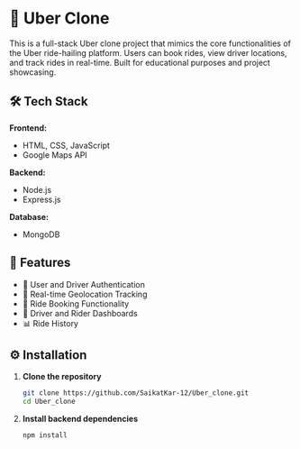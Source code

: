 # 🚖 Uber Clone

This is a full-stack Uber clone project that mimics the core functionalities of the Uber ride-hailing platform. Users can book rides, view driver locations, and track rides in real-time. Built for educational purposes and project showcasing.

## 🛠️ Tech Stack

**Frontend:**
- HTML, CSS, JavaScript  
- Google Maps API  

**Backend:**
- Node.js  
- Express.js  

**Database:**
- MongoDB  

## 🔑 Features

- 🔐 User and Driver Authentication  
- 📍 Real-time Geolocation Tracking  
- 🚗 Ride Booking Functionality  
- 👥 Driver and Rider Dashboards  
- 📊 Ride History  

## ⚙️ Installation

1. **Clone the repository**
   ```bash
   git clone https://github.com/SaikatKar-12/Uber_clone.git
   cd Uber_clone
2. **Install backend dependencies**
   ```bash
   npm install

